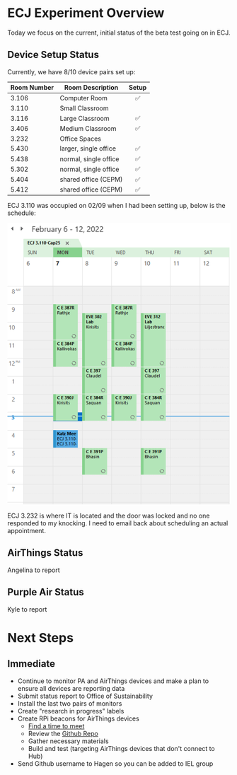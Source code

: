 # ECJ Experiment Overview
Today we focus on the current, initial status of the beta test going on in ECJ. 

## Device Setup Status
Currently, we have 8/10 device pairs set up:

| Room Number | Room Description |       Setup        |
| ----------- | ---------------- | :----------------: |
| 3.106       | Computer Room    | :white_check_mark: |
| 3.110       | Small Classroom  |  |
| 3.116       | Large Classroom  | :white_check_mark: |
| 3.406       | Medium Classroom | :white_check_mark: |
| 3.232       | Office Spaces    |  |
| 5.430       | larger, single office | :white_check_mark: |
| 5.438       | normal, single office | :white_check_mark: |
| 5.302       | normal, single office | :white_check_mark: |
| 5.404       | shared office (CEPM)  | :white_check_mark: |
| 5.412       | shared office (CEPM)  | :white_check_mark: |

ECJ 3.110 was occupied on 02/09 when I had been setting up, below is the schedule:

![3110_schedule](https://github.com/intelligent-environments-lab/bleed-orange-measure-iaq/blob/master/references/notes/ecj3110_schedule.png)

ECJ 3.232 is where IT is located and the door was locked and no one responded to my knocking. I need to email back about scheduling an actual appointment. 

## AirThings Status
Angelina to report

## Purple Air Status
Kyle to report

# Next Steps

## Immediate
* Continue to monitor PA and AirThings devices and make a plan to ensure all devices are reporting data
* Submit status report to Office of Sustainability
* Install the last two pairs of monitors
* Create "research in progress" labels
* Create RPi beacons for AirThings devices
  * [Find a time to meet](https://www.when2meet.com/?14560449-XKDE5)
  * Review the [Github Repo](https://github.com/kogant/waveplus-reader)
  * Gather necessary materials
  * Build and test (targeting AirThings devices that don't connect to Hub)
* Send Github username to Hagen so you can be added to IEL group
